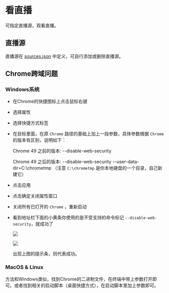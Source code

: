 # 看直播

可指定直播源，观看直播。


## 直播源

直播源在 [sources.json](./sources.json) 中定义，可自行添加或删除直播源。


## Chrome跨域问题


### Windows系统

- 在Chrome的快捷图标上点击鼠标右键

- 选择属性

- 选择快捷方式标签

- 在目标里面，在原 `Chrome` 路径的基础上加上一段参数，具体参数根据 `Chrome` 的版本有区别，说明如下：
    
    Chrome 49 之前的版本: --disable-web-security

    Chrome 49 之后的版本: --disable-web-security --user-data-dir=C:\chrometmp （注意 `C:\chrometmp` 是你本地硬盘的一个目录，自己新建它）

- 点击应用

- 点击确定关闭属性窗口

- 关闭所有已打开的 `Chrome` ，重新启动

- 看到地址栏下面的小黄条你使用的是不受支持的命令标记 `--disable-web-security`，就成功了

    ![](https://i.loli.net/2018/07/24/5b56f251d670d.jpg)

    ![](https://i.loli.net/2018/07/24/5b56f331d3ccc.png)
    
    出现上图的提示条，则代表成功。

### MacOS & Linux

方法和Windows类似，找到Chrome的二进制文件，在终端中带上参数打开即可。或者找到相关的启动脚本（桌面快捷方式），在启动脚本里加上参数即可。

